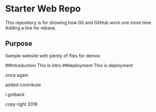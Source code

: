 # Starter Web Repo

This repository is for showing how Git and GitHub work
one more time  Adding a line for rebase.
## Purpose

Sample website with plenty of files for demos

##Introduction
This is intro
##deployment
This is deployment

once again

added contribute

i gotback

copy right 2018